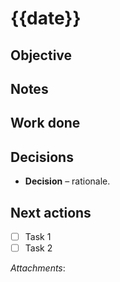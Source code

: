 # {{date}}

## Objective
<!-- Goals for today -->

## Notes


## Work done
<!-- Bulleted list: experiments, simulations, code changes, etc. -->

## Decisions
- **Decision** – rationale.

## Next actions
- [ ] Task 1
- [ ] Task 2

_Attachments_: